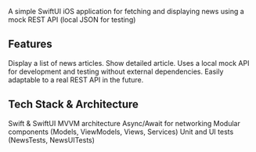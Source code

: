 A simple SwiftUI iOS application for fetching and displaying news using a mock REST API (local JSON for testing)

## Features

Display a list of news articles.
Show detailed article.
Uses a local mock API for development and testing without external dependencies.
Easily adaptable to a real REST API in the future.


## Tech Stack & Architecture

Swift & SwiftUI
MVVM architecture
Async/Await for networking
Modular components (Models, ViewModels, Views, Services)
Unit and UI tests (NewsTests, NewsUITests)
